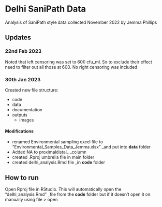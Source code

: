 # Delhi SaniPath Data
Analysis of SaniPath style data collected November 2022 by Jemma Phillips

## Updates

### 22nd Feb 2023

Noted that left censoring was set to 600 cfu_ml. So to exclude their effect need to filter out all those at 600. No right censoring was included


### 30th Jan 2023
Created new file structure:

- code
- data
- documentation
- outputs 
	- images

#### Modifications
- renamed Environmental sampling excel file  to "Environmental_Samples_Data_Jemma.xlsx” _and put into **data** folder
- Added NA to proximaldistal_ _column
- created .Rproj umbrella file in main folder
- created delhi_analysis.Rmd file _in **code** folder

## How to run

Open Rproj file in RStudio. This will automatically open the “delhi_analysis.Rmd” _file from the **code** folder but if it doesn’t open it on manually using file \> open 
